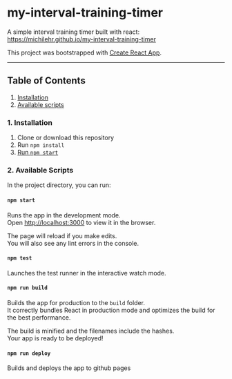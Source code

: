 # my-interval-training-timer

A simple interval training timer built with react: https://michilehr.github.io/my-interval-training-timer

This project was bootstrapped with [Create React App](https://github.com/facebookincubator/create-react-app).

---

## Table of Contents

1. [Installation](#installation) 
2. [Available scripts](#available-scripts) 


<a name="installation" />

### 1. Installation

1. Clone or download this repository
2. Run `npm install` 
3. [Run `npm start`](#npm-start)

<a name="available-scripts" />

### 2. Available Scripts

In the project directory, you can run:

<a name="npm-start" />

#### `npm start`

Runs the app in the development mode.<br>
Open [http://localhost:3000](http://localhost:3000) to view it in the browser.

The page will reload if you make edits.<br>
You will also see any lint errors in the console.

#### `npm test`

Launches the test runner in the interactive watch mode.<br>

#### `npm run build`

Builds the app for production to the `build` folder.<br>
It correctly bundles React in production mode and optimizes the build for the best performance.

The build is minified and the filenames include the hashes.<br>
Your app is ready to be deployed!

#### `npm run deploy`

Builds and deploys the app to github pages